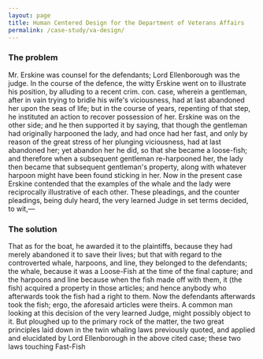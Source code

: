 ```yaml
---
layout: page
title: Human Centered Design for the Department of Veterans Affairs
permalink: /case-study/va-design/
---
```


### The problem

Mr. Erskine was counsel for the defendants; Lord Ellenborough was the judge. In the course of the defence, the witty Erskine went on to illustrate his position, by alluding to a recent crim. con. case, wherein a gentleman, after in vain trying to bridle his wife's viciousness, had at last abandoned her upon the seas of life; but in the course of years, repenting of that step, he instituted an action to recover possession of her. Erskine was on the other side; and he then supported it by saying, that though the gentleman had originally harpooned the lady, and had once had her fast, and only by reason of the great stress of her plunging viciousness, had at last abandoned her; yet abandon her he did, so that she became a loose-fish; and therefore when a subsequent gentleman re-harpooned her, the lady then became that subsequent gentleman's property, along with whatever harpoon might have been found sticking in her. Now in the present case Erskine contended that the examples of the whale and the lady were reciprocally illustrative of each other. These pleadings, and the counter pleadings, being duly heard, the very learned Judge in set terms decided, to wit,&mdash;

### The solution

That as for the boat, he awarded it to the plaintiffs, because they had merely abandoned it to save their lives; but that with regard to the controverted whale, harpoons, and line, they belonged to the defendants; the whale, because it was a Loose-Fish at the time of the final capture; and the harpoons and line because when the fish made off with them, it (the fish) acquired a property in those articles; and hence anybody who afterwards took the fish had a right to them. Now the defendants afterwards took the fish; ergo, the aforesaid articles were theirs. A common man looking at this decision of the very learned Judge, might possibly object to it. But ploughed up to the primary rock of the matter, the two great principles laid down in the twin whaling laws previously quoted, and applied and elucidated by Lord Ellenborough in the above cited case; these two laws touching Fast-Fish
